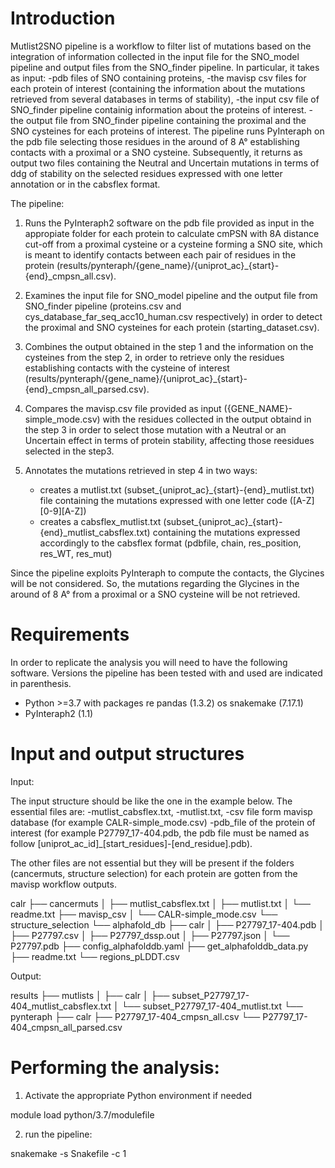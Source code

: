 # Introduction

Mutlist2SNO pipeline is a workflow to filter list of mutations based on the integration of information collected in the input file for the SNO_model pipeline and output files from the SNO_finder pipeline. In particular, it takes as input:
-pdb files of SNO containing proteins, 
-the mavisp csv files for each protein of interest (containing the information about the mutations retrieved from several databases in terms of stability),
-the input csv file of SNO_finder pipeline containig information about the proteins of interest.
-the output file from SNO_finder pipeline containing the proximal and the SNO cysteines for each proteins of interest. 
The pipeline runs PyInteraph on the pdb file selecting those residues in the around of 8 A° establishing contacts with a proximal or a SNO cysteine. Subsequently, it returns as output two files containing the Neutral and Uncertain mutations in terms of ddg of stability on the selected residues expressed with one letter annotation or in the cabsflex format.

The pipeline:

 1. Runs the PyInteraph2 software on the pdb file provided as input in the appropiate folder for each protein to calculate cmPSN with 8A distance cut-off from a proximal cysteine or a cysteine forming a SNO site, which is meant to identify contacts between each pair of residues in the protein
 (results/pynteraph/{gene_name}/{uniprot_ac}_{start}-{end}_cmpsn_all.csv).

 2. Examines the input file for SNO_model pipeline and the output file from SNO_finder pipeline (proteins.csv and cys_database_far_seq_acc10_human.csv respectively) in order to detect the proximal and SNO cysteines for each protein (starting_dataset.csv).

 3. Combines the output obtained in the step 1 and the information on the cysteines from the step 2, in order to retrieve only the residues establishing contacts with the cysteine of interest (results/pynteraph/{gene_name}/{uniprot_ac}_{start}-{end}_cmpsn_all_parsed.csv).

 4. Compares the mavisp.csv file provided as input ({GENE_NAME}-simple_mode.csv) with the residues collected in the output obtaind in the step 3 in order to select those mutation with a Neutral or an Uncertain effect in terms of protein stability, affecting those reesidues selected in the step3.

 5. Annotates the mutations retrieved in step 4 in two ways:  
    - creates a mutlist.txt (subset_{uniprot_ac}_{start}-{end}_mutlist.txt) file containing the mutations expressed with one letter code ([A-Z][0-9][A-Z]) 
    - creates a cabsflex_mutlist.txt (subset_{uniprot_ac}_{start}-{end}_mutlist_cabsflex.txt) containing the mutations expressed accordingly to the cabsflex format (pdbfile, chain, res_position, res_WT, res_mut)

Since the pipeline exploits PyInteraph to compute the contacts, the Glycines will be not considered. So, the mutations regarding the Glycines in the around of 8 A° from a proximal or a SNO cysteine will be not retrieved.

# Requirements

In order to replicate the analysis you will need to have the following software.
Versions the pipeline has been tested with and used are indicated in 
parenthesis.

  - Python >=3.7 with packages 
      re
      pandas (1.3.2)
      os
      snakemake (7.17.1)
  - PyInteraph2 (1.1)

# Input and output structures

Input:

The input structure should be like the one in the example below.
The essential files are:
-mutlist_cabsflex.txt, 
-mutlist.txt, 
-csv file form mavisp database (for example CALR-simple_mode.csv)
-pdb_file of the protein of interest (for example P27797_17-404.pdb, the pdb file must be named as follow [uniprot_ac_id]_[start_residues]-[end_residue].pdb).

The other files are not essential but they will be present if the folders (cancermuts, structure selection) for each protein are gotten from the mavisp workflow outputs.


calr
├── cancermuts
│   ├── mutlist_cabsflex.txt
│   ├── mutlist.txt
│   └── readme.txt
├── mavisp_csv
│   └── CALR-simple_mode.csv
└── structure_selection
    └── alphafold_db
        ├── calr
        │   ├── P27797_17-404.pdb
        │   ├── P27797.csv
        │   ├── P27797_dssp.out
        │   ├── P27797.json
        │   └── P27797.pdb
        ├── config_alphafolddb.yaml
        ├── get_alphafolddb_data.py
        ├── readme.txt
        └── regions_pLDDT.csv

Output:

results
├── mutlists
│   ├── calr
│       ├── subset_P27797_17-404_mutlist_cabsflex.txt
│       └── subset_P27797_17-404_mutlist.txt
└── pynteraph
    ├── calr
        ├── P27797_17-404_cmpsn_all.csv
        └── P27797_17-404_cmpsn_all_parsed.csv

# Performing the analysis:

1. Activate the appropriate Python environment if needed

module load python/3.7/modulefile

2. run the pipeline:

snakemake -s Snakefile -c 1


